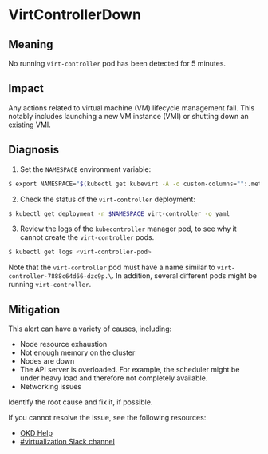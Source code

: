<!-- Edited by Jiří Herrmann, 9 Nov 2022 -->

# VirtControllerDown

## Meaning
No running `virt-controller` pod has been detected for 5 minutes.

## Impact
Any actions related to virtual machine (VM) lifecycle management fail. This notably includes launching a new VM instance (VMI) or shutting down an existing VMI.

## Diagnosis

1. Set the `NAMESPACE` environment variable:
```bash
$ export NAMESPACE="$(kubectl get kubevirt -A -o custom-columns="":.metadata.namespace)"
```

2. Check the status of the `virt-controller` deployment:
```bash
$ kubectl get deployment -n $NAMESPACE virt-controller -o yaml
```

3. Review the logs of the `kubecontroller` manager pod, to see why it cannot create the `virt-controller` pods.
```bash
$ kubectl get logs <virt-controller-pod>
```

Note that the `virt-controller` pod must have a name similar to `virt-controller-7888c64d66-dzc9p.\`.
In addition, several different pods might be running `virt-controller`.

## Mitigation

This alert can have a variety of causes, including:

- Node resource exhaustion
- Not enough memory on the cluster
- Nodes are down
- The API server is overloaded. For example, the scheduler might be under heavy load and therefore not completely available.
- Networking issues

Identify the root cause and fix it, if possible.

<!--DS: If you cannot resolve the issue, log in to the link:https://access.redhat.com[Customer Portal] and open a support case, attaching the artifacts gathered during the Diagnosis procedure.-->
<!--USstart-->
If you cannot resolve the issue, see the following resources:

- [OKD Help](https://www.okd.io/help/)
- [#virtualization Slack channel](https://kubernetes.slack.com/channels/virtualization)
<!--USend-->